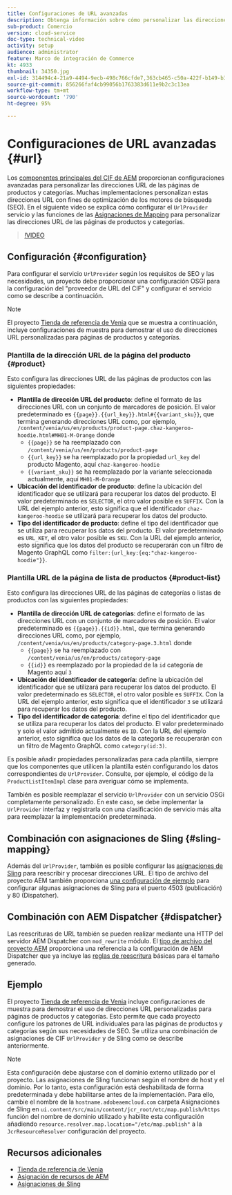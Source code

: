 ```yaml
---
title: Configuraciones de URL avanzadas
description: Obtenga información sobre cómo personalizar las direcciones URL para páginas de productos y categorías. Esto permite que las implementaciones optimicen las direcciones URL de los motores de búsqueda y promuevan la detección.
sub-product: Comercio
version: cloud-service
doc-type: technical-video
activity: setup
audience: administrator
feature: Marco de integración de Commerce
kt: 4933
thumbnail: 34350.jpg
exl-id: 314494c4-21a9-4494-9ecb-498c766cfde7,363cb465-c50a-422f-b149-b3f41c2ebc0f
source-git-commit: 856266faf4cb99056b1763383d611e9b2c3c13ea
workflow-type: tm+mt
source-wordcount: '790'
ht-degree: 95%

---
```


# Configuraciones de URL avanzadas {#url}

Los [componentes principales del CIF de AEM](https://github.com/adobe/aem-core-cif-components) proporcionan configuraciones avanzadas para personalizar las direcciones URL de las páginas de productos y categorías. Muchas implementaciones personalizan estas direcciones URL con fines de optimización de los motores de búsqueda (SEO). En el siguiente vídeo se explica cómo configurar el `UrlProvider` servicio y las funciones de las [Asignaciones de Mapping](https://sling.apache.org/documentation/the-sling-engine/mappings-for-resource-resolution.html) para personalizar las direcciones URL de las páginas de productos y categorías.

>[!VIDEO](https://video.tv.adobe.com/v/34350/?quality=12)

## Configuración {#configuration}

Para configurar el servicio `UrlProvider` según los requisitos de SEO y las necesidades, un proyecto debe proporcionar una configuración OSGI para la configuración del &quot;proveedor de URL del CIF&quot; y configurar el servicio como se describe a continuación.

>[!NOTE]
>
> El proyecto [Tienda de referencia de Venia](https://github.com/adobe/aem-cif-guides-venia) que se muestra a continuación, incluye configuraciones de muestra para demostrar el uso de direcciones URL personalizadas para páginas de productos y categorías.

### Plantilla de la dirección URL de la página del producto {#product}

Esto configura las direcciones URL de las páginas de productos con las siguientes propiedades:

* **Plantilla de dirección URL del producto**: define el formato de las direcciones URL con un conjunto de marcadores de posición. El valor predeterminado es `{{page}}.{{url_key}}.html#{{variant_sku}}`, que termina generando direcciones URL como, por ejemplo, `/content/venia/us/en/products/product-page.chaz-kangeroo-hoodie.html#MH01-M-Orange` donde
   * `{{page}}` se ha reemplazado con `/content/venia/us/en/products/product-page`
   * `{{url_key}}` se ha reemplazado por la propiedad `url_key` del producto Magento, aquí `chaz-kangeroo-hoodie`
   * `{{variant_sku}}` se ha reemplazado por la variante seleccionada actualmente, aquí `MH01-M-Orange`
* **Ubicación del identificador de producto**: define la ubicación del identificador que se utilizará para recuperar los datos del producto. El valor predeterminado es `SELECTOR`, el otro valor posible es `SUFFIX`. Con la URL del ejemplo anterior, esto significa que el identificador `chaz-kangeroo-hoodie` se utilizará para recuperar los datos del producto.
* **Tipo del identificador de producto**: define el tipo del identificador que se utiliza para recuperar los datos del producto. El valor predeterminado es `URL_KEY`, el otro valor posible es `SKU`. Con la URL del ejemplo anterior, esto significa que los datos del producto se recuperarán con un filtro de Magento GraphQL como `filter:{url_key:{eq:"chaz-kangeroo-hoodie"}}`.

### Plantilla URL de la página de lista de productos {#product-list}

Esto configura las direcciones URL de las páginas de categorías o listas de productos con las siguientes propiedades:

* **Plantilla de dirección URL de categorías**: define el formato de las direcciones URL con un conjunto de marcadores de posición. El valor predeterminado es `{{page}}.{{id}}.html`, que termina generando direcciones URL como, por ejemplo, `/content/venia/us/en/products/category-page.3.html` donde
   * `{{page}}` se ha reemplazado con `/content/venia/us/en/products/category-page`
   * `{{id}}` es reemplazado por la propiedad de la `id` categoría de Magento aquí `3`
* **Ubicación del identificador de categoría**: define la ubicación del identificador que se utilizará para recuperar los datos del producto. El valor predeterminado es `SELECTOR`, el otro valor posible es `SUFFIX`. Con la URL del ejemplo anterior, esto significa que el identificador `3` se utilizará para recuperar los datos del producto.
* **Tipo del identificador de categoría**: define el tipo del identificador que se utiliza para recuperar los datos del producto. El valor predeterminado y solo el valor admitido actualmente es `ID`. Con la URL del ejemplo anterior, esto significa que los datos de la categoría se recuperarán con un filtro de Magento GraphQL como `category(id:3)`.

Es posible añadir propiedades personalizadas para cada plantilla, siempre que los componentes que utilicen la plantilla estén configurando los datos correspondientes de `UrlProvider`. Consulte, por ejemplo, el código de la `ProductListItemImpl` clase para averiguar cómo se implementa.

También es posible reemplazar el servicio `UrlProvider` con un servicio OSGi completamente personalizado. En este caso, se debe implementar la `UrlProvider` interfaz y registrarla con una clasificación de servicio más alta para reemplazar la implementación predeterminada.

## Combinación con asignaciones de Sling {#sling-mapping}

Además del `UrlProvider`, también es posible configurar las [asignaciones de Sling](https://sling.apache.org/documentation/the-sling-engine/mappings-for-resource-resolution.html) para reescribir y procesar direcciones URL. El tipo de archivo del proyecto AEM también proporciona [una configuración de ejemplo](https://github.com/adobe/aem-cif-project-archetype/tree/master/src/main/archetype/samplecontent/src/main/content/jcr_root/etc/map.publish) para configurar algunas asignaciones de Sling para el puerto 4503 (publicación) y 80 (Dispatcher).

## Combinación con AEM Dispatcher {#dispatcher}

Las reescrituras de URL también se pueden realizar mediante una HTTP del servidor AEM Dispatcher con `mod_rewrite` módulo. El [tipo de archivo del proyecto AEM](https://github.com/adobe/aem-project-archetype) proporciona una referencia a la configuración de AEM Dispatcher que ya incluye las [reglas de reescritura](https://github.com/adobe/aem-project-archetype/tree/master/src/main/archetype/dispatcher.cloud) básicas para el tamaño generado.

## Ejemplo

El proyecto [Tienda de referencia de Venia](https://github.com/adobe/aem-cif-guides-venia) incluye configuraciones de muestra para demostrar el uso de direcciones URL personalizadas para páginas de productos y categorías. Esto permite que cada proyecto configure los patrones de URL individuales para las páginas de productos y categorías según sus necesidades de SEO. Se utiliza una combinación de asignaciones de CIF `UrlProvider` y de Sling como se describe anteriormente.

>[!NOTE]
>
>Esta configuración debe ajustarse con el dominio externo utilizado por el proyecto. Las asignaciones de Sling funcionan según el nombre de host y el dominio. Por lo tanto, esta configuración está deshabilitada de forma predeterminada y debe habilitarse antes de la implementación. Para ello, cambie el nombre de la `hostname.adobeaemcloud.com` carpeta Asignaciones de Sling en `ui.content/src/main/content/jcr_root/etc/map.publish/https` función del nombre de dominio utilizado y habilite esta configuración añadiendo `resource.resolver.map.location="/etc/map.publish"` a la `JcrResourceResolver` configuración del proyecto.

## Recursos adicionales

* [Tienda de referencia de Venia](https://github.com/adobe/aem-cif-guides-venia)
* [Asignación de recursos de AEM](https://experienceleague.adobe.com/docs/experience-manager-65/deploying/configuring/resource-mapping.html)
* [Asignaciones de Sling](https://sling.apache.org/documentation/the-sling-engine/mappings-for-resource-resolution.html)
